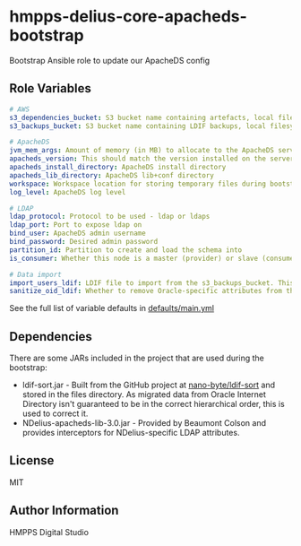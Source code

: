 hmpps-delius-core-apacheds-bootstrap
=========

Bootstrap Ansible role to update our ApacheDS config


Role Variables
--------------

```yaml
# AWS
s3_dependencies_bucket: S3 bucket name containing artefacts, local filesystem will be used if not specified
s3_backups_bucket: S3 bucket name containing LDIF backups, local filesystem will be used if not specified

# ApacheDS
jvm_mem_args: Amount of memory (in MB) to allocate to the ApacheDS service
apacheds_version: This should match the version installed on the server
apacheds_install_directory: ApacheDS install directory
apacheds_lib_directory: ApacheDS lib+conf directory
workspace: Workspace location for storing temporary files during bootstrap
log_level: ApacheDS log level

# LDAP
ldap_protocol: Protocol to be used - ldap or ldaps 
ldap_port: Port to expose ldap on
bind_user: ApacheDS admin username
bind_password: Desired admin password
partition_id: Partition to create and load the schema into
is_consumer: Whether this node is a master (provider) or slave (consumer) node

# Data import
import_users_ldif: LDIF file to import from the s3_backups_bucket. This can be set to LATEST to retrieve the latest backup from S3.
sanitize_oid_ldif: Whether to remove Oracle-specific attributes from the LDIF

```
See the full list of variable defaults in [defaults/main.yml](defaults/main.yml)

Dependencies
------------
There are some JARs included in the project that are used during the bootstrap:

* ldif-sort.jar - 
Built from the GitHub project at [nano-byte/ldif-sort](https://github.com/nano-byte/ldif-sort) and stored in the files directory. 
As migrated data from Oracle Internet Directory isn't guaranteed to be in the correct hierarchical order, this is used to correct it.
* NDelius-apacheds-lib-3.0.jar -
Provided by Beaumont Colson and provides interceptors for NDelius-specific LDAP attributes.

License
-------

MIT

Author Information
------------------

HMPPS Digital Studio
